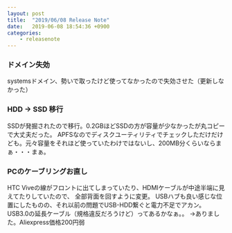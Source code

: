 ```yaml
---
layout: post
title:  "2019/06/08 Release Note"
date:   2019-06-08 18:54:36 +0900
categories:
    - releasenote
---
```

### ドメイン失効

systemsドメイン、勢いで取ったけど使ってなかったので失効させた（更新しなかった）

### HDD -> SSD 移行

SSDが発掘されたので移行。0.2GBほどSSDの方が容量が少なかったが丸コピーで大丈夫だった。
APFSなのでディスクユーティリティでチェックしただけだけども。元々容量をそれほど使っていたわけではないし、200MB分くらいならまぁ・・・まぁ。

### PCのケーブリングお直し

HTC Viveの線がフロントに出てしまっていたり、HDMIケーブルが中途半端に見えてたりしていたので、
全部背面を回すように変更。
USBハブも良い感じな位置にしたものの、それ以前の問題でUSB-HDD繋ぐと電力不足でアカン。
USB3.0の延長ケーブル（規格違反だろうけど）ってあるかなぁ。。
→ありました。Aliexpress価格200円弱
